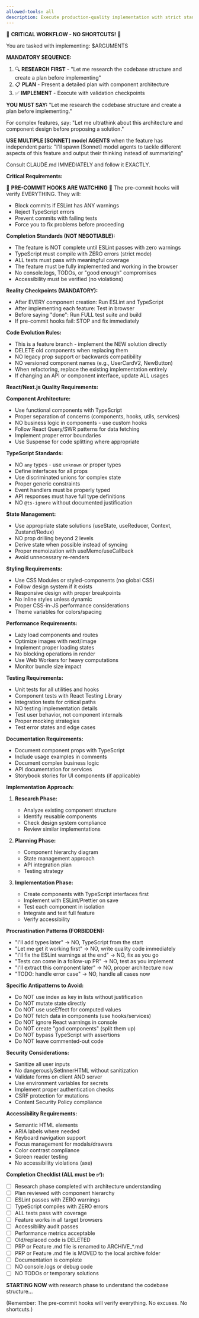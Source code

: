 ```yaml
---
allowed-tools: all
description: Execute production-quality implementation with strict standards for Next.js/React/TypeScript
---
```


🚨 **CRITICAL WORKFLOW - NO SHORTCUTS!** 🚨

You are tasked with implementing: $ARGUMENTS

**MANDATORY SEQUENCE:**

1. 🔍 **RESEARCH FIRST** - "Let me research the codebase structure and create a plan before implementing"
2. 📋 **PLAN** - Present a detailed plan with component architecture
3. ✅ **IMPLEMENT** - Execute with validation checkpoints

**YOU MUST SAY:** "Let me research the codebase structure and create a plan before implementing."

For complex features, say: "Let me ultrathink about this architecture and component design before proposing a solution."

**USE MULTIPLE [SONNET] model AGENTS** when the feature has independent parts:
"I'll spawn [Sonnet] model agents to tackle different aspects of this feature and output their thinking instead of summarizing"

Consult CLAUDE.md IMMEDIATELY and follow it EXACTLY.

**Critical Requirements:**

🛑 **PRE-COMMIT HOOKS ARE WATCHING** 🛑
The pre-commit hooks will verify EVERYTHING. They will:

- Block commits if ESLint has ANY warnings
- Reject TypeScript errors
- Prevent commits with failing tests
- Force you to fix problems before proceeding

**Completion Standards (NOT NEGOTIABLE):**

- The feature is NOT complete until ESLint passes with zero warnings
- TypeScript must compile with ZERO errors (strict mode)
- ALL tests must pass with meaningful coverage
- The feature must be fully implemented and working in the browser
- No console.logs, TODOs, or "good enough" compromises
- Accessibility must be verified (no violations)

**Reality Checkpoints (MANDATORY):**

- After EVERY component creation: Run ESLint and TypeScript
- After implementing each feature: Test in browser
- Before saying "done": Run FULL test suite and build
- If pre-commit hooks fail: STOP and fix immediately

**Code Evolution Rules:**

- This is a feature branch - implement the NEW solution directly
- DELETE old components when replacing them
- NO legacy prop support or backwards compatibility
- NO versioned component names (e.g., UserCardV2, NewButton)
- When refactoring, replace the existing implementation entirely
- If changing an API or component interface, update ALL usages

**React/Next.js Quality Requirements:**

**Component Architecture:**

- Use functional components with TypeScript
- Proper separation of concerns (components, hooks, utils, services)
- NO business logic in components - use custom hooks
- Follow React Query/SWR patterns for data fetching
- Implement proper error boundaries
- Use Suspense for code splitting where appropriate

**TypeScript Standards:**

- NO `any` types - use `unknown` or proper types
- Define interfaces for all props
- Use discriminated unions for complex state
- Proper generic constraints
- Event handlers must be properly typed
- API responses must have full type definitions
- NO `@ts-ignore` without documented justification

**State Management:**

- Use appropriate state solutions (useState, useReducer, Context, Zustand/Redux)
- NO prop drilling beyond 2 levels
- Derive state when possible instead of syncing
- Proper memoization with useMemo/useCallback
- Avoid unnecessary re-renders

**Styling Requirements:**

- Use CSS Modules or styled-components (no global CSS)
- Follow design system if it exists
- Responsive design with proper breakpoints
- No inline styles unless dynamic
- Proper CSS-in-JS performance considerations
- Theme variables for colors/spacing

**Performance Requirements:**

- Lazy load components and routes
- Optimize images with next/image
- Implement proper loading states
- No blocking operations in render
- Use Web Workers for heavy computations
- Monitor bundle size impact

**Testing Requirements:**

- Unit tests for all utilities and hooks
- Component tests with React Testing Library
- Integration tests for critical paths
- NO testing implementation details
- Test user behavior, not component internals
- Proper mocking strategies
- Test error states and edge cases

**Documentation Requirements:**

- Document component props with TypeScript
- Include usage examples in comments
- Document complex business logic
- API documentation for services
- Storybook stories for UI components (if applicable)

**Implementation Approach:**

1. **Research Phase:**

   - Analyze existing component structure
   - Identify reusable components
   - Check design system compliance
   - Review similar implementations

2. **Planning Phase:**

   - Component hierarchy diagram
   - State management approach
   - API integration plan
   - Testing strategy

3. **Implementation Phase:**
   - Create components with TypeScript interfaces first
   - Implement with ESLint/Prettier on save
   - Test each component in isolation
   - Integrate and test full feature
   - Verify accessibility

**Procrastination Patterns (FORBIDDEN):**

- "I'll add types later" → NO, TypeScript from the start
- "Let me get it working first" → NO, write quality code immediately
- "I'll fix the ESLint warnings at the end" → NO, fix as you go
- "Tests can come in a follow-up PR" → NO, test as you implement
- "I'll extract this component later" → NO, proper architecture now
- "TODO: handle error case" → NO, handle all cases now

**Specific Antipatterns to Avoid:**

- Do NOT use index as key in lists without justification
- Do NOT mutate state directly
- Do NOT use useEffect for computed values
- Do NOT fetch data in components (use hooks/services)
- Do NOT ignore React warnings in console
- Do NOT create "god components" (split them up)
- Do NOT bypass TypeScript with assertions
- Do NOT leave commented-out code

**Security Considerations:**

- Sanitize all user inputs
- No dangerouslySetInnerHTML without sanitization
- Validate forms on client AND server
- Use environment variables for secrets
- Implement proper authentication checks
- CSRF protection for mutations
- Content Security Policy compliance

**Accessibility Requirements:**

- Semantic HTML elements
- ARIA labels where needed
- Keyboard navigation support
- Focus management for modals/drawers
- Color contrast compliance
- Screen reader testing
- No accessibility violations (axe)

**Completion Checklist (ALL must be ✅):**

- [ ] Research phase completed with architecture understanding
- [ ] Plan reviewed with component hierarchy
- [ ] ESLint passes with ZERO warnings
- [ ] TypeScript compiles with ZERO errors
- [ ] ALL tests pass with coverage
- [ ] Feature works in all target browsers
- [ ] Accessibility audit passes
- [ ] Performance metrics acceptable
- [ ] Old/replaced code is DELETED
- [ ] PRP or Feature .md file is renamed to ARCHIVE\_\*.md
- [ ] PRP or Feature .md file is MOVED to the local archive folder
- [ ] Documentation is complete
- [ ] NO console.logs or debug code
- [ ] NO TODOs or temporary solutions

**STARTING NOW** with research phase to understand the codebase structure...

(Remember: The pre-commit hooks will verify everything. No excuses. No shortcuts.)
